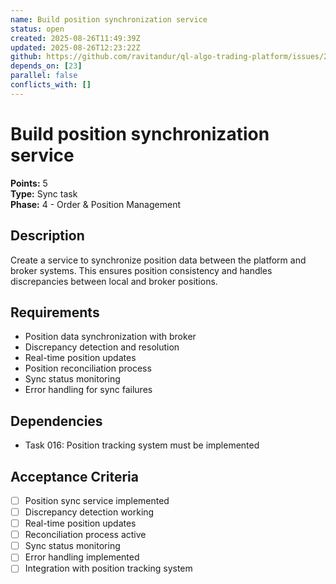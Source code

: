 ```yaml
---
name: Build position synchronization service
status: open
created: 2025-08-26T11:49:39Z
updated: 2025-08-26T12:23:22Z
github: https://github.com/ravitandur/ql-algo-trading-platform/issues/23
depends_on: [23]
parallel: false
conflicts_with: []
---
```


# Build position synchronization service

**Points:** 5  
**Type:** Sync task  
**Phase:** 4 - Order & Position Management  

## Description

Create a service to synchronize position data between the platform and broker systems. This ensures position consistency and handles discrepancies between local and broker positions.

## Requirements

- Position data synchronization with broker
- Discrepancy detection and resolution
- Real-time position updates
- Position reconciliation process
- Sync status monitoring
- Error handling for sync failures

## Dependencies

- Task 016: Position tracking system must be implemented

## Acceptance Criteria

- [ ] Position sync service implemented
- [ ] Discrepancy detection working
- [ ] Real-time position updates
- [ ] Reconciliation process active
- [ ] Sync status monitoring
- [ ] Error handling implemented
- [ ] Integration with position tracking system
